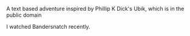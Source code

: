 A text based adventure inspired by Phillip K Dick's Ubik, which is in the public domain

I watched Bandersnatch recently.

